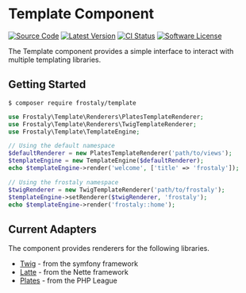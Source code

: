 # Template Component
[![Source Code](https://img.shields.io/badge/source-frostaly/template-blue.svg)](https://github.com/frostaly/template)
[![Latest Version](https://img.shields.io/github/tag/frostaly/template.svg)](https://github.com/frostaly/template/releases)
[![CI Status](https://github.com/frostaly/template/workflows/Quality%20Assurance/badge.svg)](https://github.com/frostaly/template/actions?query=workflow%3A%22Quality+Assurance%22)
[![Software License](https://img.shields.io/badge/license-GPL-brightgreen.svg)](https://github.com/frostaly/template/LICENSE)

The Template component provides a simple interface to interact with multiple templating libraries.

## Getting Started

```
$ composer require frostaly/template
```

```php
use Frostaly\Template\Renderers\PlatesTemplateRenderer;
use Frostaly\Template\Renderers\TwigTemplateRenderer;
use Frostaly\Template\TemplateEngine;

// Using the default namespace
$defaultRenderer = new PlatesTemplateRenderer('path/to/views');
$templateEngine = new TemplateEngine($defaultRenderer);
echo $templateEngine->render('welcome', ['title' => 'frostaly']);

// Using the frostaly namespace
$twigRenderer = new TwigTemplateRenderer('path/to/frostaly');
$templateEngine->setRenderer($twigRenderer, 'frostaly');
echo $templateEngine->render('frostaly::home');
```

## Current Adapters
The component provides renderers for the following libraries.
* [Twig](https://twig.symfony.com/) - from the symfony framework
* [Latte](https://latte.nette.org/) - from the Nette framework
* [Plates](https://platesphp.com/) - from the PHP League
